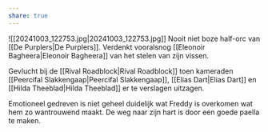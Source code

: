 ```yaml
---
share: true
---
```

![[20241003_122753.jpg|20241003_122753.jpg]]
Nooit niet boze half-orc van [[De Purplers|De Purplers]]. Verdenkt vooralsnog [[Eleonoir Bagheera|Eleonoir Bagheera]] van het stelen van zijn vissen.

Gevlucht bij de [[Rival Roadblock|Rival Roadblock]] toen kameraden [[Peercifal Slakkengaap|Peercifal Slakkengaap]], [[Elias Dart|Elias Dart]] en [[Hilda Theeblad|Hilda Theeblad]] er te verslagen uitzagen.

Emotioneel gedreven is niet geheel duidelijk wat Freddy is overkomen wat hem zo wantrouwend maakt. De weg naar zijn hart is door een goede paella te maken.